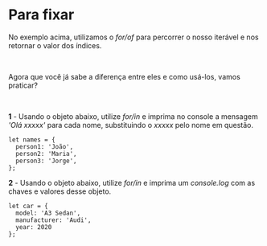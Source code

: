 # Para fixar

No exemplo acima, utilizamos o _for/of_ para percorrer o nosso iterável e nos retornar o valor dos índices.

<br>

Agora que você já sabe a diferença entre eles e como usá-los, vamos praticar?

<br>

**1** - Usando o objeto abaixo, utilize _for/in_ e imprima no console a mensagem _'Olá xxxxx'_ para cada nome, substituindo o _xxxxx_ pelo nome em questão.

```
let names = {
  person1: 'João',
  person2: 'Maria',
  person3: 'Jorge',
};
```

**2** - Usando o objeto abaixo, utilize _for/in_ e imprima um _console.log_ com as chaves e valores desse objeto.

```
let car = {
  model: 'A3 Sedan',
  manufacturer: 'Audi',
  year: 2020
};
```
